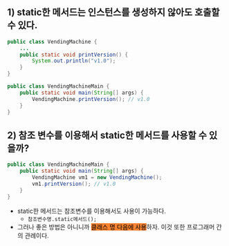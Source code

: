## 1) static한 메서드는 인스턴스를 생성하지 않아도 호출할 수 있다.
```Java
public class VendingMachine {
	...
	public static void printVersion() {
		System.out.println("v1.0");
	}
}
```
```Java
public class VendingMachineMain {
	public static void main(String[] args) {
		VendingMachine.printVersion(); // v1.0
	}
}
```

## 2) 참조 변수를 이용해서 static한 메서드를 사용할 수 있을까?
```Java
public class VendingMachineMain {
	public static void main(String[] args) {
		VendingMachine vm1 = new VendingMachine();
		vm1.printVersion(); // v1.0
	}
}
```
- static한 메서드는 참조변수를 이용해서도 사용이 가능하다.
	- `참조변수명.static메서드();`
- 그러나 좋은 방법은 아니니까 <mark style='background:#fa8231'>클래스 명 다음에 사용</mark>하자. 이것 또한 프로그래머 간의 관례이다.

